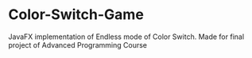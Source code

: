 # Color-Switch-Game
JavaFX implementation of Endless mode of Color Switch. Made for final project of Advanced Programming Course
